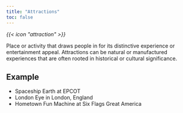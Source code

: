 ```yaml
---
title: "Attractions"
toc: false
---
```


<i class="bigIcon">{{< icon "attraction" >}}</i>

Place or activity that draws people in for its distinctive experience or entertainment appeal. Attractions can be natural or manufactured experiences that are often rooted in historical or cultural significance.

## Example

* Spaceship Earth at EPCOT
* London Eye in London, England
* Hometown Fun Machine at Six Flags Great America
